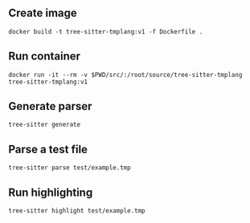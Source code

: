 ## Create image
`docker build -t tree-sitter-tmplang:v1 -f Dockerfile .`

## Run container
`docker run -it --rm -v $PWD/src/:/root/source/tree-sitter-tmplang tree-sitter-tmplang:v1`

## Generate parser
`tree-sitter generate`

## Parse a test file
`tree-sitter parse test/example.tmp`

## Run highlighting
`tree-sitter highlight test/example.tmp`

